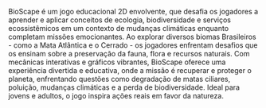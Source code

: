 BioScape é um jogo educacional 2D envolvente, que desafia os jogadores a aprender e aplicar conceitos de ecologia, biodiversidade e serviços ecossistêmicos em um contexto de mudanças climáticas enquanto completam missões emocionantes. Ao explorar diversos biomas Brasileiros - como a Mata Atlântica e o Cerrado - os jogadores enfrentam desafios que os ensinam sobre a preservação da fauna, flora e recursos naturais. Com mecânicas interativas e gráficos vibrantes, BioScape oferece uma experiência divertida e educativa, onde a missão é recuperar e proteger o planeta, enfrentando questões como degradação de matas ciliares, poluição, mudanças climáticas e a perda de biodiversidade. Ideal para jovens e adultos, o jogo inspira ações reais em favor da natureza.
